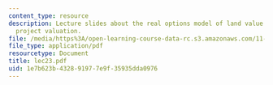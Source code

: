 ```yaml
---
content_type: resource
description: Lecture slides about the real options model of land value and development
  project valuation.
file: /media/https%3A/open-learning-course-data-rc.s3.amazonaws.com/11-431j-real-estate-finance-and-investment-fall-2006/1e7b623b432891977e9f35935dda0976_lec23.pdf
file_type: application/pdf
resourcetype: Document
title: lec23.pdf
uid: 1e7b623b-4328-9197-7e9f-35935dda0976
---
```

